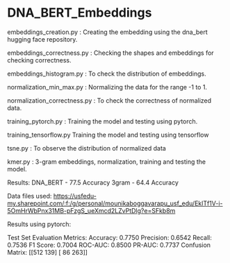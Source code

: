 # DNA_BERT_Embeddings

embeddings_creation.py : Creating the embedding using the dna_bert hugging face repository.

embeddings_correctness.py : Checking the shapes and embeddings for checking correctness.

embeddings_histogram.py : To check the distribution of embeddings.

normalization_min_max.py : Normalizing the data for the range -1 to 1.

normalization_correctness.py : To check the correctness of normalized data.


training_pytorch.py : Training the model and testing using pytorch.

training_tensorflow.py Training the model and testing using tensorflow

tsne.py : To observe the distribution of normalized data

kmer.py : 3-gram embeddings, normalization, training and testing the model.

Results: DNA_BERT - 77.5 Accuracy
	 3gram - 64.4 Accuracy


Data files used: https://usfedu-my.sharepoint.com/:f:/g/personal/mounikaboggavarapu_usf_edu/EklTf1V-i-5OmHrWbPnx31MB-pFzgS_ueXmcd2LZvPtDlg?e=SFkb8m



Results using pytorch:

Test Set Evaluation Metrics:
Accuracy: 0.7750
Precision: 0.6542
Recall: 0.7536
F1 Score: 0.7004
ROC-AUC: 0.8500
PR-AUC: 0.7737
Confusion Matrix:
[[512 139]
 [ 86 263]]




